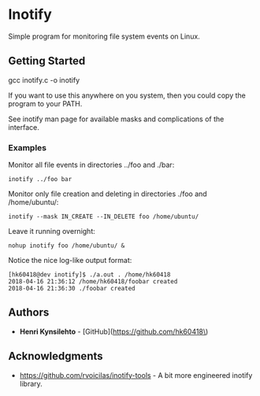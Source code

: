 # Inotify

Simple program for monitoring file system events on Linux. 

## Getting Started

gcc inotify.c -o inotify

If you want to use this anywhere on you system, then you could copy the program to your PATH.

See inotify man page for available masks and complications of the interface.

### Examples

Monitor all file events in directories \.\./foo and \./bar:
```
inotify ../foo bar
```

Monitor only file creation and deleting in directories ./foo and /home/ubuntu/:
```
inotify --mask IN_CREATE --IN_DELETE foo /home/ubuntu/
```

Leave it running overnight:
```
nohup inotify foo /home/ubuntu/ &
```

Notice the nice log-like output format:
```
[hk60418@dev inotify]$ ./a.out . /home/hk60418
2018-04-16 21:36:12 /home/hk60418/foobar created
2018-04-16 21:36:30 ./foobar created
```

## Authors

* **Henri Kynsilehto** - [GitHub]\(https://github.com/hk60418\)

## Acknowledgments

* https://github.com/rvoicilas/inotify-tools - A bit more engineered inotify library.